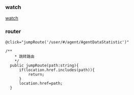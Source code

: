 ### watch
[watch](https://blog.csdn.net/qq_42786011/article/details/92802714)
### router
```
@click="jumpRoute('/user/#/agent/AgentDataStatistic')"

/**
    * 跳转路由
    */
  public jumpRoute(path:string){
      if(location.href.includes(path)){
          return;
      }
      location.href=path;
  }
```